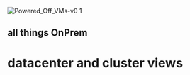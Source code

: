 ![Powered_Off_VMs-v0 1](https://user-images.githubusercontent.com/49785969/121243485-c52c4200-c86b-11eb-854b-280313b14da6.png)
## all things OnPrem
# datacenter and cluster views
